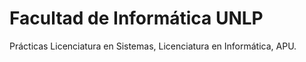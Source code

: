 # Facultad de Informática UNLP

Prácticas Licenciatura en Sistemas, Licenciatura en Informática, APU.
